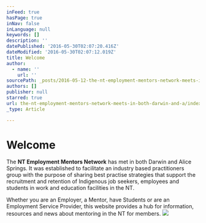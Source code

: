 ```yaml
---
inFeed: true
hasPage: true
inNav: false
inLanguage: null
keywords: []
description: ''
datePublished: '2016-05-30T02:07:20.416Z'
dateModified: '2016-05-30T02:07:12.019Z'
title: Welcome
author:
  - name: ''
    url: ''
sourcePath: _posts/2016-05-12-the-nt-employment-mentors-network-meets-in-both-darwin-and-a.md
authors: []
publisher: null
starred: true
url: the-nt-employment-mentors-network-meets-in-both-darwin-and-a/index.html
_type: Article

---
```

# Welcome

The **NT Employment Mentors Network** has met in both Darwin and Alice Springs. It was established to facilitate an industry based practitioners group with the purpose of sharing best practise strategies that support the recruitment and retention of Indigenous job seekers, employees and students in work and education facilities in the NT.

Whether you are an Employer, a Mentor, have Students or are an Employment Service Provider, this website provides a hub for information, resources and news about mentoring in the NT for members.
![](https://s3-us-west-2.amazonaws.com/the-grid-img/p/c4baf501c6f7dd51c62151aac4538f510c35ec78.png)